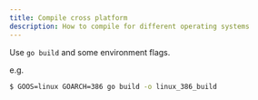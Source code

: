 ```yaml
---
title: Compile cross platform
description: How to compile for different operating systems
---
```


Use `go build` and some environment flags.

e.g.

```sh
$ GOOS=linux GOARCH=386 go build -o linux_386_build
```
